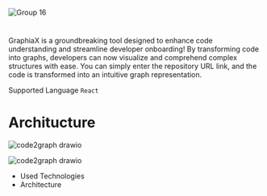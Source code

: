 ![Group 16](https://github.com/MohyiddineDilmi/GraphiaX/assets/33746487/796f0274-c84a-4110-b9ee-b224af59f355)

#

GraphiaX is a groundbreaking tool designed to enhance code understanding and streamline developer onboarding! By transforming code into graphs, developers can now visualize and comprehend complex structures with ease. You can simply enter the repository URL link, and the code is transformed into an intuitive graph representation.

Supported Language `React`

# Architucture

![code2graph drawio](https://github.com/MohyiddineDilmi/GraphiaX/assets/33746487/5c93bea5-1073-4e50-ab01-50a90070f96a)


![code2graph drawio](https://github.com/MohyiddineDilmi/GraphiaX/assets/33746487/11f5143a-5ce4-40a5-80bc-5cd7daf6f0d7)




* Used Technologies
* Architecture
